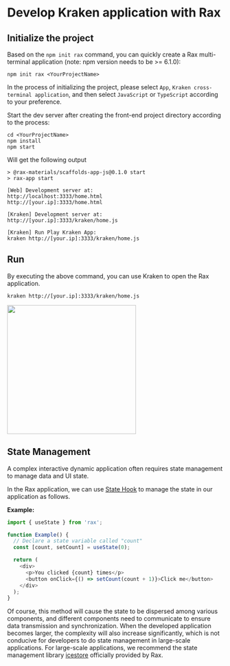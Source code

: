 # Develop Kraken application with Rax

## Initialize the project

Based on the `npm init rax` command, you can quickly create a Rax multi-terminal application (note: npm version needs to be >= 6.1.0):

```shell
npm init rax <YourProjectName>
```

In the process of initializing the project, please select `App`, `Kraken cross-terminal application`, and then select `JavaScript` or `TypeScript` according to your preference.

Start the dev server after creating the front-end project directory according to the process:

```shell
cd <YourProjectName>
npm install
npm start
```

Will get the following output

```shell
> @rax-materials/scaffolds-app-js@0.1.0 start
> rax-app start

[Web] Development server at:
http://localhost:3333/home.html
http://[your.ip]:3333/home.html

[Kraken] Development server at:
http://[your.ip]:3333/kraken/home.js

[Kraken] Run Play Kraken App:
kraken http://[your.ip]:3333/kraken/home.js

```

## Run

By executing the above command, you can use Kraken to open the Rax application.

```shell
kraken http://[your.ip]:3333/kraken/home.js
```

<img class="preview-image" src="//img.alicdn.com/imgextra/i3/O1CN01dfJxos1lnl8Pzjvwa_!!6000000004864-2-tps-720-1324.png" width="300px"></img>

## State Management

A complex interactive dynamic application often requires state management to manage data and UI state.

In the Rax application, we can use [State Hook](https://zh-hans.reactjs.org/docs/hooks-state.html) to manage the state in our application as follows.

**Example:**

```js
import { useState } from 'rax';

function Example() {
  // Declare a state variable called "count"
  const [count, setCount] = useState(0);

  return (
    <div>
      <p>You clicked {count} times</p>
      <button onClick={() => setCount(count + 1)}>Click me</button>
    </div>
  );
}
```

Of course, this method will cause the state to be dispersed among various components, and different components need to communicate to ensure data transmission and synchronization. When the developed application becomes larger, the complexity will also increase significantly, which is not conducive for developers to do state management in large-scale applications. For large-scale applications, we recommend the state management library [icestore](https://github.com/ice-lab/icestore) officially provided by Rax.
